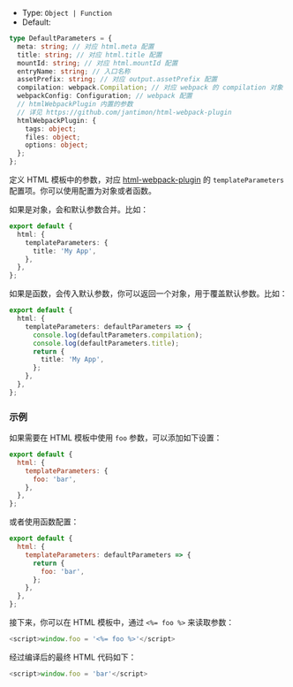- Type: `Object | Function`
- Default:

```ts
type DefaultParameters = {
  meta: string; // 对应 html.meta 配置
  title: string; // 对应 html.title 配置
  mountId: string; // 对应 html.mountId 配置
  entryName: string; // 入口名称
  assetPrefix: string; // 对应 output.assetPrefix 配置
  compilation: webpack.Compilation; // 对应 webpack 的 compilation 对象
  webpackConfig: Configuration; // webpack 配置
  // htmlWebpackPlugin 内置的参数
  // 详见 https://github.com/jantimon/html-webpack-plugin
  htmlWebpackPlugin: {
    tags: object;
    files: object;
    options: object;
  };
};
```

定义 HTML 模板中的参数，对应 [html-webpack-plugin](https://github.com/jantimon/html-webpack-plugin) 的 `templateParameters` 配置项。你可以使用配置为对象或者函数。

如果是对象，会和默认参数合并。比如：

```ts
export default {
  html: {
    templateParameters: {
      title: 'My App',
    },
  },
};
```

如果是函数，会传入默认参数，你可以返回一个对象，用于覆盖默认参数。比如：

```ts
export default {
  html: {
    templateParameters: defaultParameters => {
      console.log(defaultParameters.compilation);
      console.log(defaultParameters.title);
      return {
        title: 'My App',
      };
    },
  },
};
```

### 示例

如果需要在 HTML 模板中使用 `foo` 参数，可以添加如下设置：

```js
export default {
  html: {
    templateParameters: {
      foo: 'bar',
    },
  },
};
```

或者使用函数配置：

```js
export default {
  html: {
    templateParameters: defaultParameters => {
      return {
        foo: 'bar',
      };
    },
  },
};
```

接下来，你可以在 HTML 模板中，通过 `<%= foo %>` 来读取参数：

```js
<script>window.foo = '<%= foo %>'</script>
```

经过编译后的最终 HTML 代码如下：

```js
<script>window.foo = 'bar'</script>
```
